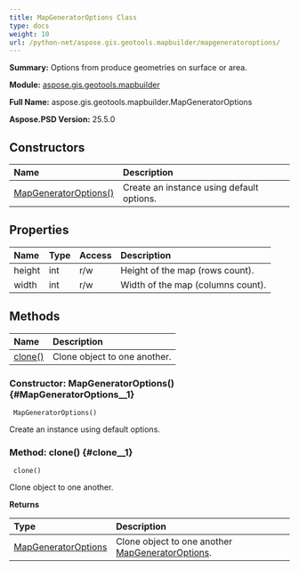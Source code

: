 ```yaml
---
title: MapGeneratorOptions Class
type: docs
weight: 10
url: /python-net/aspose.gis.geotools.mapbuilder/mapgeneratoroptions/
---
```


**Summary:** Options from produce geometries on surface or area.

**Module:** [aspose.gis.geotools.mapbuilder](/psd/python-net/aspose.gis.geotools.mapbuilder/)

**Full Name:** aspose.gis.geotools.mapbuilder.MapGeneratorOptions

**Aspose.PSD Version:** 25.5.0

## **Constructors**
| **Name** | **Description** |
| :- | :- |
| [MapGeneratorOptions()](#MapGeneratorOptions__1) | Create an instance using default options. |
## **Properties**
| **Name** | **Type** | **Access** | **Description** |
| :- | :- | :- | :- |
| height | int | r/w | Height of the map  (rows count). |
| width | int | r/w | Width of the map (columns count). |
## **Methods**
| **Name** | **Description** |
| :- | :- |
| [clone()](#clone__1) | Clone object to one another. |


### Constructor: MapGeneratorOptions() {#MapGeneratorOptions__1}


```
 MapGeneratorOptions() 
```

Create an instance using default options.

### Method: clone() {#clone__1}


```
 clone() 
```

Clone object to one another.

**Returns**

| Type | Description |
| :- | :- |
| [MapGeneratorOptions](/psd/python-net/aspose.gis.geotools.mapbuilder/mapgeneratoroptions) | Clone object to one another [MapGeneratorOptions](/psd/python-net/aspose.gis.geotools.mapbuilder/mapgeneratoroptions/). |



